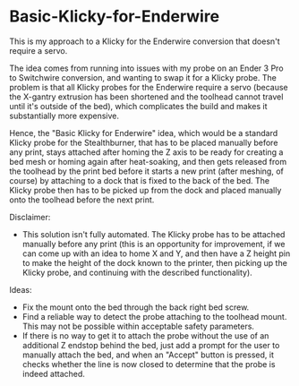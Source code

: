 # Basic-Klicky-for-Enderwire
This is my approach to a Klicky for the Enderwire conversion that doesn't require a servo.

The idea comes from running into issues with my probe on an Ender 3 Pro to Switchwire conversion, and wanting to swap it for a Klicky probe. The problem is that all Klicky probes for the Enderwire require a servo (because the X-gantry extrusion has been shortened and the toolhead cannot travel until it's outside of the bed), which complicates the build and makes it substantially more expensive.

Hence, the "Basic Klicky for Enderwire" idea, which would be a standard Klicky probe for the Stealthburner, that has to be placed manually before any print, stays attached after homing the Z axis to be ready for creating a bed mesh or homing again after heat-soaking, and then gets released from the toolhead by the print bed before it starts a new print (after meshing, of course) by attaching to a dock that is fixed to the back of the bed. The Klicky probe then has to be picked up from the dock and placed manually onto the toolhead before the next print.

Disclaimer:

* This solution isn't fully automated. The Klicky probe has to be attached manually before any print (this is an opportunity for improvement, if we can come up with an idea to home X and Y, and then have a Z height pin to make the height of the dock known to the printer, then picking up the Klicky probe, and continuing with the described functionality).

Ideas:

* Fix the mount onto the bed through the back right bed screw.
* Find a reliable way to detect the probe attaching to the toolhead mount. This may not be possible within acceptable safety parameters.
* If there is no way to get it to attach the probe without the use of an additional Z endstop behind the bed, just add a prompt for the user to manually attach the bed, and when an "Accept" button is pressed, it checks whether the line is now closed to determine that the probe is indeed attached.